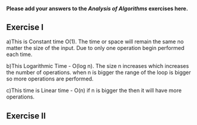 #### Please add your answers to the ***Analysis of  Algorithms*** exercises here.

## Exercise I

a)This is Constant time O(1). The time or space will remain the same no matter the size of the input. Due to only one operation begin performed each time.


b)This Logarithmic Time - O(log n). The size n increases which increases the number of operations. when n is bigger the range of the loop is bigger so more operations are performed.


c)This time is Linear time - O(n) if n is bigger the then it will have more operations.

## Exercise II



